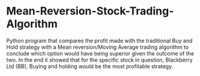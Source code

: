 # Mean-Reversion-Stock-Trading-Algorithm
Python program that compares the profit made with the traditional Buy and Hold strategy with a Mean reversion/Moving Average trading algorithm to conclude which option would have being superior given the outcome of the two. In the end it showed that for the specific stock in question, Blackberry Ltd (BB), Buying and holding would be the most profitable strategy.
